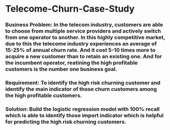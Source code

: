 # Telecome-Churn-Case-Study
### Business Problem: In the telecom industry, customers are able to choose from multiple service providers and actively switch from one operator to another. In this highly competitive market, due to this the telecome industry experiences an average of 15-25% of annual churn rate. And it cost 5-10 times more to acquire a new customer than to retain an existing one. And for the incumbent operator, reatining the high profitable customers is the number one business goal.

### Requirement: To identify the high risk churning customer and identify the main indicator of those churn customers among the high profitable customers.

### Solution: Build the logistic regression model with 100% recall which is able to identify those import indicator which is helpful for predicting the high risk churning customers.

